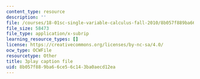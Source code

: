 ```yaml
---
content_type: resource
description: ''
file: /courses/18-01sc-single-variable-calculus-fall-2010/8b057f889ba66ce56c143ba0aecd12ea_HgEqXhsIq_g.srt
file_size: 58473
file_type: application/x-subrip
learning_resource_types: []
license: https://creativecommons.org/licenses/by-nc-sa/4.0/
ocw_type: OCWFile
resourcetype: Other
title: 3play caption file
uid: 8b057f88-9ba6-6ce5-6c14-3ba0aecd12ea
---
```

